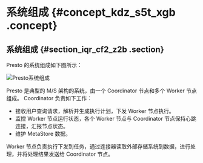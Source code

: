 # 系统组成 {#concept_kdz_s5t_xgb .concept}

## 系统组成 {#section_iqr_cf2_z2b .section}

Presto 的系统组成如下图所示：

![Presto系统组成](http://static-aliyun-doc.oss-cn-hangzhou.aliyuncs.com/assets/img/17915/155711302710899_zh-CN.png)

Presto 是典型的 M/S 架构的系统，由一个 Coordinator 节点和多个 Worker 节点组成。 Coordinator 负责如下工作：

-   接收用户查询请求，解析并生成执行计划，下发 Worker 节点执行。
-   监控 Worker 节点运行状态，各个 Worker 节点与 Coordinator 节点保持心跳连接，汇报节点状态。
-   维护 MetaStore 数据。

Worker 节点负责执行下发到任务，通过连接器读取外部存储系统到数据，进行处理，并将处理结果发送给 Coordinator 节点。

